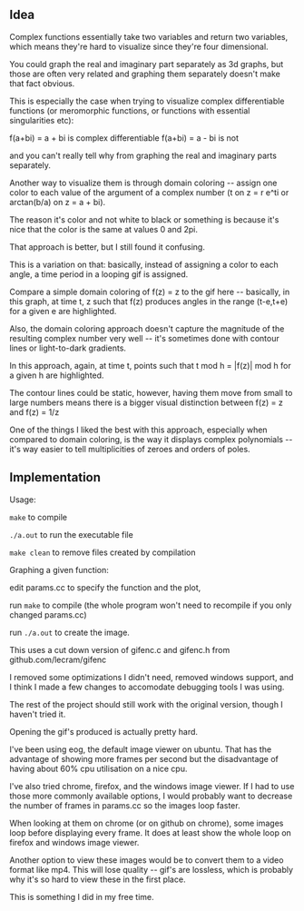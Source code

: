 Idea
----------

Complex functions essentially take two variables and return two variables,
which means they're hard to visualize since they're four dimensional.

You could graph the real and imaginary part separately as 3d graphs, but those are
often very related and graphing them separately doesn't make that fact obvious.

This is especially the case when trying to visualize complex differentiable
functions (or meromorphic functions, or functions with essential singularities etc):

f(a+bi) = a + bi is complex differentiable
f(a+bi) = a - bi is not

and you can't really tell why from graphing the real and imaginary parts
separately.

Another way to visualize them is through domain coloring -- assign one color to
each value of the argument of a complex number (t on z = r e^ti or arctan(b/a) on z = a + bi).

The reason it's color and not white to black or something is because it's nice
that the color is the same at values 0 and 2pi.

That approach is better, but I still found it confusing.

This is a variation on that: basically, instead of assigning a color to each
angle, a time period in a looping gif is assigned.

Compare a simple domain coloring of f(z) = z to the gif here --
basically, in this graph, at time t, z such that f(z) produces angles
in the range (t-e,t+e) for a given e are highlighted.

Also, the domain coloring approach doesn't capture the magnitude of the resulting
complex number very well -- it's sometimes done with contour lines or light-to-dark gradients.

In this approach, again, at time t, points such that t mod h = |f(z)| mod h
for a given h are highlighted.

The contour lines could be static, however, having them move from small to large
numbers means there is a bigger visual distinction between f(z) = z and f(z) = 1/z

One of the things I liked the best with this approach, especially when compared to domain
coloring, is the way it displays complex polynomials -- it's way easier to tell multiplicities
of zeroes and orders of poles.

Implementation
--------------

Usage:

`make` to compile

`./a.out` to run the executable file

`make clean` to remove files created by compilation



Graphing a given function:

edit params.cc to specify the function and the plot,

run `make` to compile (the whole program won't need to recompile if you only changed params.cc)

run `./a.out` to create the image.



This uses a cut down version of gifenc.c and gifenc.h from github.com/lecram/gifenc

I removed some optimizations I didn't need, removed windows support, and I think I made a few changes
to accomodate debugging tools I was using.

The rest of the project should still work with the original version, though I haven't tried
it.


Opening the gif's produced is actually pretty hard.

I've been using eog, the default image viewer on ubuntu. That has the advantage of showing more frames
per second but the disadvantage of having about 60% cpu utilisation on a nice cpu.

I've also tried chrome, firefox, and the windows image viewer. If I had to use those more commonly
available options, I would probably want to decrease the number of frames in params.cc so the images
loop faster.

When looking at them on chrome (or on github on chrome), some images loop before displaying every frame.
It does at least show the whole loop on firefox and windows image viewer.

Another option to view these images would be to convert them to a video format like mp4. This will lose quality --
gif's are lossless, which is probably why it's so hard to view these in the first place.


This is something I did in my free time.
